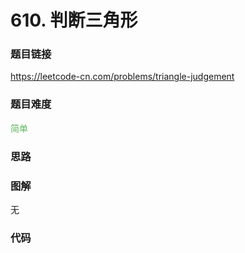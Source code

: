 # 610. 判断三角形

### 题目链接

https://leetcode-cn.com/problems/triangle-judgement

### 题目难度

<font color=#5CB85C>简单</font>

### 思路



### 图解

无

### 代码

```python
```
